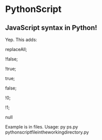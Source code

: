 # PythonScript
## JavaScript syntax in Python!
Yep. This adds:

replaceAll;

!false;

!true;

true;

false;

!0;

!1;

null

Example is in files.
Usage:
py ps.py pythonscriptfileintheworkingdirectory.py
